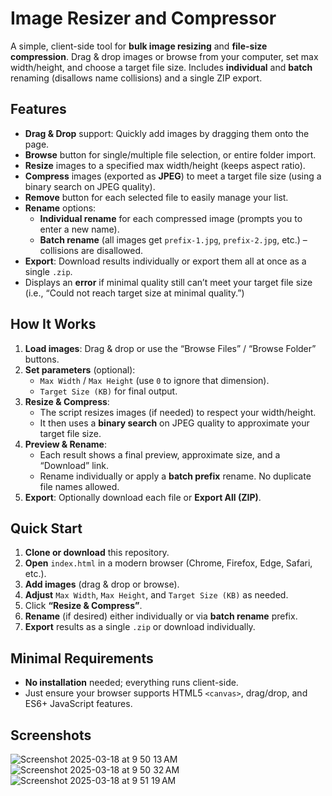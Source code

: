 # Image Resizer and Compressor

A simple, client-side tool for **bulk image resizing** and **file-size compression**. Drag & drop images or browse from your computer, set max width/height, and choose a target file size. Includes **individual** and **batch** renaming (disallows name collisions) and a single ZIP export.

## Features

- **Drag & Drop** support: Quickly add images by dragging them onto the page.
- **Browse** button for single/multiple file selection, or entire folder import.
- **Resize** images to a specified max width/height (keeps aspect ratio).
- **Compress** images (exported as **JPEG**) to meet a target file size (using a binary search on JPEG quality).
- **Remove** button for each selected file to easily manage your list.
- **Rename** options:
  - **Individual rename** for each compressed image (prompts you to enter a new name).
  - **Batch rename** (all images get `prefix-1.jpg`, `prefix-2.jpg`, etc.) – collisions are disallowed.
- **Export**: Download results individually or export them all at once as a single `.zip`.
- Displays an **error** if minimal quality still can’t meet your target file size (i.e., “Could not reach target size at minimal quality.”)

## How It Works

1. **Load images**: Drag & drop or use the “Browse Files” / “Browse Folder” buttons.
2. **Set parameters** (optional): 
   - `Max Width` / `Max Height` (use `0` to ignore that dimension).  
   - `Target Size (KB)` for final output.
3. **Resize & Compress**:
   - The script resizes images (if needed) to respect your width/height.
   - It then uses a **binary search** on JPEG quality to approximate your target file size.
4. **Preview & Rename**:
   - Each result shows a final preview, approximate size, and a “Download” link.
   - Rename individually or apply a **batch prefix** rename. No duplicate file names allowed.
5. **Export**: Optionally download each file or **Export All (ZIP)**.

## Quick Start

1. **Clone or download** this repository.
2. **Open** `index.html` in a modern browser (Chrome, Firefox, Edge, Safari, etc.).
3. **Add images** (drag & drop or browse).
4. **Adjust** `Max Width`, `Max Height`, and `Target Size (KB)` as needed.
5. Click **“Resize & Compress”**.
6. **Rename** (if desired) either individually or via **batch rename** prefix.
7. **Export** results as a single `.zip` or download individually.

## Minimal Requirements

- **No installation** needed; everything runs client-side.
- Just ensure your browser supports HTML5 `<canvas>`, drag/drop, and ES6+ JavaScript features.

## Screenshots

![Screenshot 2025-03-18 at 9 50 13 AM](https://github.com/user-attachments/assets/76870e44-7ce5-46ac-b1f8-eb18abd818bb)
![Screenshot 2025-03-18 at 9 50 32 AM](https://github.com/user-attachments/assets/90eb8fde-1864-4c20-9dd4-ed515e8bbab5)
![Screenshot 2025-03-18 at 9 51 19 AM](https://github.com/user-attachments/assets/9c84c7c0-2a51-4468-b19a-c890f32f4760)
